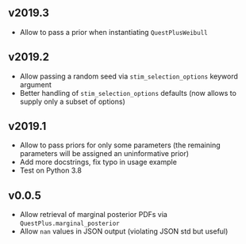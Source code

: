 v2019.3
-------
* Allow to pass a prior when instantiating `QuestPlusWeibull`

v2019.2
-------
* Allow passing a random seed via `stim_selection_options` keyword
  argument
* Better handling of `stim_selection_options` defaults (now allows
  to supply only a subset of options)

v2019.1
-------
* Allow to pass priors for only some parameters
  (the remaining parameters will be assigned an uninformative prior)
* Add more docstrings, fix typo in usage example
* Test on Python 3.8

v0.0.5
------
* Allow retrieval of marginal posterior PDFs via `QuestPlus.marginal_posterior`
* Allow `nan` values in JSON output (violating JSON std but useful)

